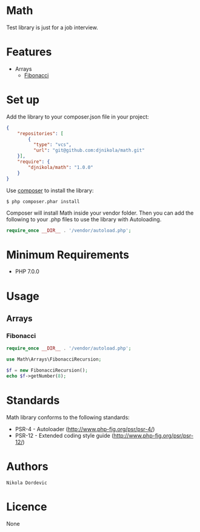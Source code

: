 # Math
Test library is just for a job interview.

# Features
  - Arrays
    - [Fibonacci](#fibonacci)
# Set up 

Add the library to your composer.json file in your project:

```json
{
	"repositories": [
		{
		  "type": "vcs",
		  "url": "git@github.com:djnikola/math.git"
	}],
	"require": {
		"djnikola/math": "1.0.0"
	}
}

```
Use [composer](https://getcomposer.org/) to install the library:
```
$ php composer.phar install
```

Composer will install Math inside your vendor folder. Then you can add the following to your .php files to use the library with Autoloading.

```php
require_once __DIR__ . '/vendor/autoload.php';
```

# Minimum Requirements
 - PHP 7.0.0

# Usage
## Arrays
### Fibonacci
```php
require_once __DIR__ . '/vendor/autoload.php';

use Math\Arrays\FibonacciRecursion;

$f = new FibonacciRecursion();
echo $f->getNumber(8);
```

# Standards

Math library conforms to the following standards:

 - PSR-4 - Autoloader (http://www.php-fig.org/psr/psr-4/)
 - PSR-12 - Extended coding style guide (http://www.php-fig.org/psr/psr-12/)
# Authors
	Nikola Dordevic
# Licence
None
